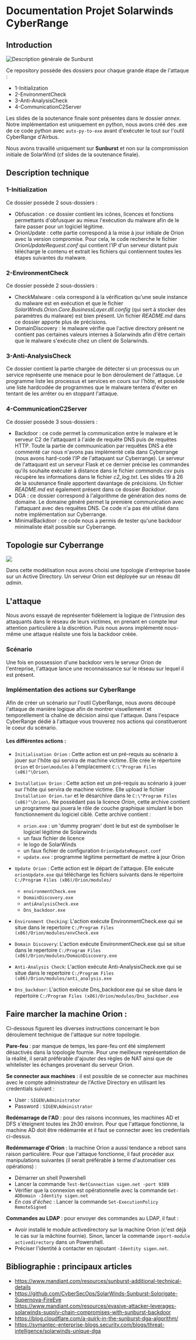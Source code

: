 # Documentation Projet Solarwinds CyberRange

## Introduction

![Description générale de Sunburst](img/sunburst.png)

Ce repository possède des dossiers pour chaque grande étape de l'attaque :

* 1-Initialization
* 2-EnvironmentCheck
* 3-Anti-AnalysisCheck
* 4-CommunicationC2Server

Les slides de la soutenance finale sont présentes dans le dossier *annex*. Notre implémentation est uniquement en python, nous avons créé des .exe de ce code python avec `auto-py-to-exe` avant d'exécuter le tout sur l'outil CyberRange d'Airbus.

Nous avons travaillé uniquement sur **Sunburst** et non sur la compromission initiale de SolarWind (cf slides de la soutenance finale).


## Description technique


### 1-Initialization

Ce dossier possède 2 sous-dossiers :

* Obfuscation : ce dossier contient les icônes, licences et fonctions permettants d'obfusquer au mieux l'exécution du malware afin de le faire passer pour un logiciel légitime.
* OrionUpdate : cette partie correspond à la mise à jour initiale de Orion avec la version compromise. Pour cela, le code recherche le fichier *OrionUpdateRequest.conf* qui contient l'IP d'un serveur distant puis télécharge le contenu et extrait les fichiers qui contiennent toutes les étapes suivantes du malware.


### 2-EnvironmentCheck

Ce dossier possède 2 sous-dossiers :

* CheckMalware : cela correspond à la vérification qu'une seule instance du malware est en exécution et que le fichier *SolarWinds.Orion.Core.BusinessLayer.dll.config* (qui sert à stocker des paramètres du malware) est bien présent. Un fichier *README.md* dans ce dossier apporte plus de précisions.
* DomainDiscovery : le malware vérifie que l'active directory présent ne contient pas certaines valeurs internes à Solarwinds afin d'être certain que le malware s'exécute chez un client de Solarwinds.

### 3-Anti-AnalysisCheck

Ce dossier contient la partie chargée de détecter si un processus ou un service représente une menace pour le bon déroulement de l'attaque. Le programme liste les processus et services en cours sur l'hôte, et possède une liste hardcodée de programmes que le malware tentera d'éviter en tentant de les arrêter ou en stoppant l'attaque.

### 4-CommunicationC2Server

Ce dossier possède 3 sous-dossiers :

* Backdoor : ce code permet la communication entre le malware et le serveur C2 de l'attaquant à l'aide de requête DNS puis de requêtes HTTP. Toute la partie de commuunication par requêtes DNS a été commenté car nous n'avons pas implémenté cela dans Cyberrange (nous avons hard-codé l'IP de l'attaquant sur Cyberrange). Le serveur de l'attaquant est un serveur Flask et ce dernier précise les commandes qu'ils souhaite exécuter à distance dans le fichier *commands.csv* puis récupère les informations dans le fichier *c2_log.txt*. Les slides 19 à 26 de la soutenance finale apportent davantage de précisions. Un fichier *README.md* est également présent dans ce dossier *Backdoor*.
* DGA : ce dossier correspond à l'algorithme de génération des noms de domaine. Le domaine généré permet la première communication avec l'attaquant avec des requêtes DNS. Ce code n'a pas été utilisé dans notre implémentation sur Cyberrange.
* MinimalBackdoor : ce code nous a permis de tester qu'une backdoor minimaliste était possible sur Cyberrange.



## Topologie sur Cyberrange

 ![](img/topologie.png)


Dans cette modélisation nous avons choisi une topologie d'entreprise basée sur un Active Directory. Un serveur Orion est déployée sur un réseau dit *admin*.

## L'attaque

Nous avons essayé de représenter fidèlement la logique de l'intrusion des attaquants dans le réseau de leurs victimes, en prenant en compte leur attention particulière à la discrétion. Puis nous avons implémenté nous-même une attaque réaliste une fois la backdoor créée.

### Scénario

Une fois en possession d'une backdoor vers le serveur Orion de l'entreprise, l'attaque lance une reconnaissance sur le réseau sur lequel il est présent.

### Implémentation des actions sur CyberRange


Afin de créer un scénario sur l'outil CyberRange, nous avons découpé l'attaque de manière logique afin de montrer visuellement et temporellement la chaîne de décision ainsi que l'attaque. Dans l'espace CyberRange dédié à l'attaque vous trouverez nos actions qui constitueront le coeur du scénario.

#### __Les différentes actions :__

- `Initialisation Orion` : Cette action est un pré-requis au scénario à jouer sur l'hôte qui servira de machine victime. Elle crée le répertoire `Orion` et `Orion\modules` à l'emplacement `C:\"Program Files (x86)"\Orion\`

- `Installation Orion` : Cette action est un pré-requis au scénario à jouer sur l'hôte qui servira de machine victime. Elle upload le fichier `Installation Orion.tar` et le  désarchive dans le `C:\"Program Files (x86)"\Orion\`. Ne possédant pas la licence _Orion_, cette archive contient un programme qui jouera le rôle de couche graphique simulant le bon fonctionnement du logiciel ciblé.
Cette archive contient :
    - `orion.exe` : un 'dummy program' dont le but est de symboliser le logiciel légitime de Solarwinds
    - un faux fichier de licence
    - le logo de SolarWinds
    - un faux fichier de configuration `OrionUpdateRequest.conf`
    - `update.exe` : programme légitime permettant de mettre à jour Orion

- `Update Orion` : Cette action est le départ de l'attaque. Elle exécute `orionUpdate.exe` qui télécharge les fichiers suivants dans le répertoire `C:/Program Files (x86)/Orion/modules/`
    - `environmentCheck.exe`
    - `DomainDiscovery.exe`
    - `antiAnalysisCheck.exe`
    - `Dns_backdoor.exe`

- `Environment Checking`: L'action exécute EnvironmentCheck.exe qui se situe dans le repertoire `C:/Program Files (x86)/Orion/modules/envCheck.exe`

- `Domain Discovery`: L'action exécute EnvironmentCheck.exe qui se situe dans le repertoire `C:/Program Files (x86)/Orion/modules/DomainDiscovery.exe`

- `Anti-Analysis Check`: L'action exécute Anti-AnalysisCheck.exe qui se situe dans le repertoire `C:/Program Files (x86)/Orion/modules/anti_analysis.exe`

- `Dns_backdoor`: L'action exécute Dns_backdoor.exe qui se situe dans le repertoire `C:/Program Files (x86)/Orion/modules/Dns_backdoor.exe`


## Faire marcher la machine Orion :

Ci-dessous figurent les diverses instructions concernant le bon déroulement technique de l'attaque sur notre topologie.

**Pare-feu** : par manque de temps, les pare-feu ont été simplement désactivés dans la topologie fournie. Pour une meilleure représentation de la réalité, il serait préférable d'ajouter des règles de NAT ainsi que de whitelister les échanges provenant du serveur Orion.

**Se connecter aux machines** : il est possible de se connecter aux machines avec le compte administrateur de l'Active Directory en utilisant les credentials suivant :

- User : `SIGEN\Administrator`
- Password : `SIGEN\Administrator`

**Redémarrage de l'AD** : pour des raisons inconnues, les machines AD et DFS s'éteignent toutes les 2h30 environ. Pour que l'attaque fonctionne, la machine AD doit être rédémarrée et il faut se connecter avec les credentials ci-dessus.

**Redémmarrage d'Orion** : la machine Orion a aussi tendance a reboot sans raison particulière. Pour que l'attaque fonctionne, il faut procéder aux manipulations suivantes (il serait préférable à terme d'automatiser ces opérations) :

- Démarrer un shell Powershell
- Lancer la commande `Test-NetConnection sigen.net -port 9389`
- Vérifier que la connexion est opérationnelle avec la commande `Get-ADDomain -Identity sigen.net`
- *En cas d'échec* : Lancer la commande `Set-ExecutionPolicy RemoteSigned`

**Commandes au LDAP** : pour envoyer des commandes au LDAP, il faut :

- Avoir installé le module activedirectory sur la machine Orion (c'est déjà le cas sur la mâchine fournie). Sinon, lancer la commande `import-module activedirectory` dans un Powershell.
- Préciser l'identité à contacter en rajoutant `-Identity sigen.net`.


## Bibliographie : principaux articles

- <https://www.mandiant.com/resources/sunburst-additional-technical-details>
- <https://github.com/CyberSecOps/SolarWinds-Sunburst-Solorigate-Supernova-FireEye>
- <https://www.mandiant.com/resources/evasive-attacker-leverages-solarwinds-supply-chain-compromises-with-sunburst-backdoor>
- <https://blog.cloudflare.com/a-quirk-in-the-sunburst-dga-algorithm/>
- <https://symantec-enterprise-blogs.security.com/blogs/threat-intelligence/solarwinds-unique-dga>




